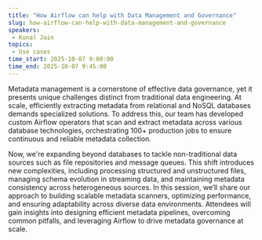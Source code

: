 ```yaml
---
title: "How Airflow can help with Data Management and Governance"
slug: how-airflow-can-help-with-data-management-and-governance
speakers:
 - Kunal Jain
topics:
 - Use cases
time_start: 2025-10-07 9:00:00
time_end: 2025-10-07 9:45:00
---
```


Metadata management is a cornerstone of effective data governance, yet it presents unique challenges distinct from traditional data engineering. At scale, efficiently extracting metadata from relational and NoSQL databases demands specialized solutions. To address this, our team has developed custom Airflow operators that scan and extract metadata across various database technologies, orchestrating 100+ production jobs to ensure continuous and reliable metadata collection.

Now, we're expanding beyond databases to tackle non-traditional data sources such as file repositories and message queues. This shift introduces new complexities, including processing structured and unstructured files, managing schema evolution in streaming data, and maintaining metadata consistency across heterogeneous sources. In this session, we’ll share our approach to building scalable metadata scanners, optimizing performance, and ensuring adaptability across diverse data environments. Attendees will gain insights into designing efficient metadata pipelines, overcoming common pitfalls, and leveraging Airflow to drive metadata governance at scale.